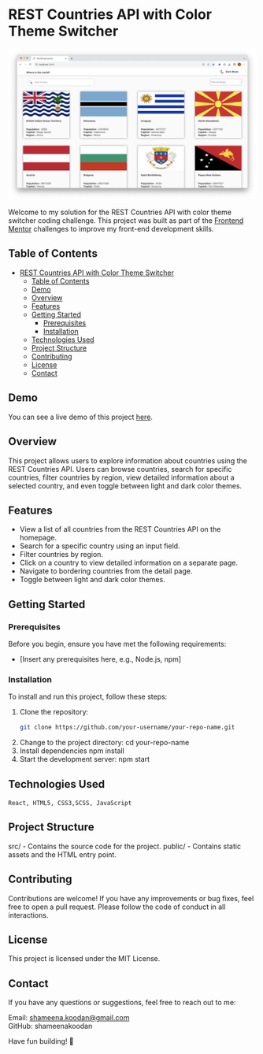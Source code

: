 # REST Countries API with Color Theme Switcher

![Design preview for the REST Countries API with color theme switcher coding challenge](./public/design/Front-desktop.png)

Welcome to my solution for the REST Countries API with color theme switcher coding challenge. This project was built as part of the [Frontend Mentor](https://www.frontendmentor.io) challenges to improve my front-end development skills.

## Table of Contents
- [REST Countries API with Color Theme Switcher](#rest-countries-api-with-color-theme-switcher)
  - [Table of Contents](#table-of-contents)
  - [Demo](#demo)
  - [Overview](#overview)
  - [Features](#features)
  - [Getting Started](#getting-started)
    - [Prerequisites](#prerequisites)
    - [Installation](#installation)
  - [Technologies Used](#technologies-used)
  - [Project Structure](#project-structure)
  - [Contributing](#contributing)
  - [License](#license)
  - [Contact](#contact)

## Demo
You can see a live demo of this project [here](https://restcountries-frontend-seven.vercel.app/).

## Overview
This project allows users to explore information about countries using the REST Countries API. Users can browse countries, search for specific countries, filter countries by region, view detailed information about a selected country, and even toggle between light and dark color themes.

## Features
- View a list of all countries from the REST Countries API on the homepage.
- Search for a specific country using an input field.
- Filter countries by region.
- Click on a country to view detailed information on a separate page.
- Navigate to bordering countries from the detail page.
- Toggle between light and dark color themes.

## Getting Started
### Prerequisites
Before you begin, ensure you have met the following requirements:
- [Insert any prerequisites here, e.g., Node.js, npm]

### Installation
To install and run this project, follow these steps:

1. Clone the repository:
   ```bash
   git clone https://github.com/your-username/your-repo-name.git
2. Change to the project directory:
    cd your-repo-name
3. Install dependencies
    npm install
4. Start the development server:
    npm start

## Technologies Used
    React, HTML5, CSS3,SCSS, JavaScript

## Project Structure
src/ - Contains the source code for the project.
public/ - Contains static assets and the HTML entry point.

## Contributing
Contributions are welcome! If you have any improvements or bug fixes, feel free to open a pull request. Please follow the code of conduct in all interactions.

## License
This project is licensed under the MIT License.

## Contact
If you have any questions or suggestions, feel free to reach out to me:

Email: shameena.koodan@gmail.com    
GitHub: shameenakoodan

Have fun building! 🚀




